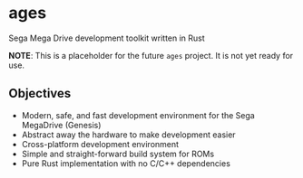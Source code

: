 # ages

Sega Mega Drive development toolkit written in Rust

**NOTE**: This is a placeholder for the future `ages` project. It is not yet ready for use.

## Objectives

- Modern, safe, and fast development environment for the Sega MegaDrive (Genesis)
- Abstract away the hardware to make development easier
- Cross-platform development environment
- Simple and straight-forward build system for ROMs
- Pure Rust implementation with no C/C++ dependencies
